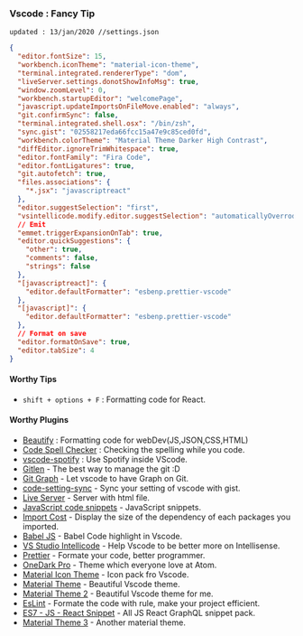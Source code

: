 ### Vscode : Fancy Tip

`updated : 13/jan/2020 //settings.json`

```json
{
  "editor.fontSize": 15,
  "workbench.iconTheme": "material-icon-theme",
  "terminal.integrated.rendererType": "dom",
  "liveServer.settings.donotShowInfoMsg": true,
  "window.zoomLevel": 0,
  "workbench.startupEditor": "welcomePage",
  "javascript.updateImportsOnFileMove.enabled": "always",
  "git.confirmSync": false,
  "terminal.integrated.shell.osx": "/bin/zsh",
  "sync.gist": "02558217eda66fcc15a47e9c85ced0fd",
  "workbench.colorTheme": "Material Theme Darker High Contrast",
  "diffEditor.ignoreTrimWhitespace": true,
  "editor.fontFamily": "Fira Code",
  "editor.fontLigatures": true,
  "git.autofetch": true,
  "files.associations": {
    "*.jsx": "javascriptreact"
  },
  "editor.suggestSelection": "first",
  "vsintellicode.modify.editor.suggestSelection": "automaticallyOverrodeDefaultValue",
  // Emit
  "emmet.triggerExpansionOnTab": true,
  "editor.quickSuggestions": {
    "other": true,
    "comments": false,
    "strings": false
  },
  "[javascriptreact]": {
    "editor.defaultFormatter": "esbenp.prettier-vscode"
  },
  "[javascript]": {
    "editor.defaultFormatter": "esbenp.prettier-vscode"
  },
  // Format on save
  "editor.formatOnSave": true,
  "editor.tabSize": 4
}
```

#### Worthy Tips

- `shift + options + F` : Formatting code for React.

#### Worthy Plugins

- [Beautify](https://marketplace.visualstudio.com/items?itemName=HookyQR.beautify) : Formatting code for webDev(JS,JSON,CSS,HTML)
- [Code Spell Checker](https://marketplace.visualstudio.com/items?itemName=streetsidesoftware.code-spell-checker) : Checking the spelling while you code.
- [vscode-spotify](https://marketplace.visualstudio.com/items?itemName=shyykoserhiy.vscode-spotify) : Use Spotify inside VScode.
- [Gitlen](https://github.com/eamodio/vscode-gitlens.git) - The best way to manage the git :D
- [Git Graph](https://github.com/mhutchie/vscode-git-graph.git) - Let vscode to have Graph on Git.
- [code-setting-sync](https://github.com/shanalikhan/code-settings-sync.git) - Sync your setting of vscode with gist.
- [Live Server](https://github.com/ritwickdey/vscode-live-server.git) - Server with html file.
- [JavaScript code snippets](https://github.com/xabikos/vscode-javascript) - JavaScript snippets.
- [Import Cost](https://github.com/wix/import-cost.git) - Display the size of the dependency of each packages you imported.
- [Babel JS](https://github.com/mgmcdermott/vscode-language-babel/) - Babel Code highlight in Vscode.
- [VS Studio Intellicode](https://github.com/MicrosoftDocs/intellicode) - Help Vscode to be better more on Intellisense.
- [Prettier](https://github.com/prettier/prettier-vscode.git) - Formate your code, better programmer.
- [OneDark Pro](https://github.com/Binaryify/OneDark-Pro) - Theme which everyone love at Atom.
- [Material Icon Theme](https://github.com/material-theme/vsc-material-theme-icons.git) - Icon pack fro Vscode.
- [Material Theme](https://github.com/material-theme/vsc-material-theme.git) - Beautiful Vscode theme.
- [Material Theme 2](https://github.com/PKief/vscode-material-icon-theme.git) - Beautiful Vscode theme for me.
- [EsLint](https://github.com/Microsoft/vscode-eslint.git) - Formate the code with rule, make your project efficient.
- [ES7 - JS - React Snippet](https://github.com/dsznajder/vscode-es7-javascript-react-snippets) - All JS React GraphQL snippet pack.
- [Material Theme 3](https://github.com/material-theme/vsc-community-material-theme.git) - Another material theme.
